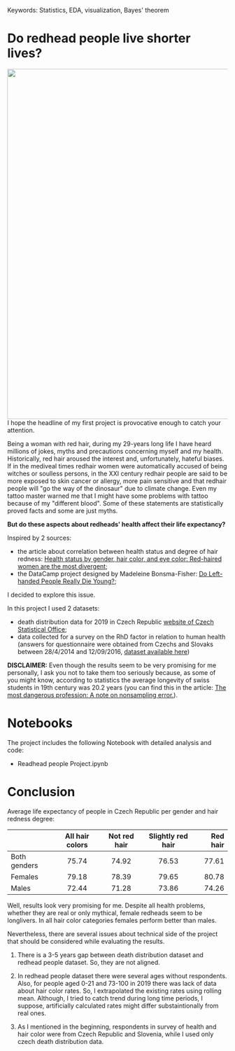 Keywords: Statistics, EDA, visualization, Bayes' theorem

# Do redhead people live shorter lives?

<img src="https://gingerparrot.co.uk/wp/wp-content/uploads/2018/06/group-of-redheads.jpeg" width="800"> 
I hope the headline of my first project is provocative enough to catch your attention.

Being a woman with red hair, during my 29-years long life I have heard millions of jokes, myths and precautions concerning myself and my health. Historically, red hair aroused the interest and, unfortunately, hateful biases. If in the mediveal times redhair women were automatically accused of being witches or soulless persons, in the XXI century redhair people are said to be more exposed to skin cancer or allergy, more pain sensitive and that redhair people will "go the way of the dinosaur" due to climate change. Even my tattoo master warned me that I might have some problems with tattoo because of my "different blood". Some of these statements are statistically proved facts and some are just myths.

**But do these aspects about redheads' health affect their life expectancy?**

Inspired by 2 sources:
- the article about correlation between health status and degree of hair redness: [Health status by gender, hair color, and eye color: Red-haired women are the most divergent](https://www.ncbi.nlm.nih.gov/pmc/articles/PMC5746253/);
- the DataCamp project designed by Madeleine Bonsma-Fisher: [Do Left-handed People Really Die Young?](https://learn.datacamp.com/projects/479);

I decided to explore this issue.

In this project I used 2 datasets:
- death distribution data for 2019 in Czech Republic [website of Czech Statistical Office](https://www.czso.cz/csu/czso/demographic-yearbook-of-the-czech-republic-2019);
- data collected for a survey on the RhD factor in relation to human health (answers for questionnaire were obtained from Czechs and Slovaks between 28/4/2014 and 12/09/2016, [dataset available here](https://figshare.com/s/6a02dd5cec0f90b69db9))

**DISCLAIMER:**
Even though the results seem to be very promising for me personally, I ask you not to take them too seriously because, as some of you might know, according to statistics the average longevity of swiss students in 19th century was 20.2 years (you can find this in the article: [The most dangerous profession: A note on nonsampling error.](https://psycnet.apa.org/doiLanding?doi=10.1037%2F1082-989X.4.3.250)).


# Notebooks
The project includes the following Notebook with detailed analysis and code:
- Readhead people Project.ipynb

# Conclusion

Average life expectancy of people in Czech Republic per gender and hair redness degree:

|	                | All hair colors |	Not red hair | Slightly red hair | Red hair |
| -------------   |:---------------:|:------------:|:-----------------:| --------:|
| Both genders	  |    75.74        |   74.92      |	      76.53      |	 77.61  |
| Females	        |    79.18	      |   78.39	     |        79.65	     |   80.78  |
| Males	          |    72.44        |	  71.28	     |        73.86	     |   74.26  |

Well, results look very promising for me. Despite all health problems, whether they are real or only mythical, female redheads seem to be longlivers. In all hair color categories females perform better than males.

Nevertheless, there are several issues about technical side of the project that should be considered while evaluating the results.

1. There is a 3-5 years gap between death distribution dataset and redhead people dataset. So, they are not aligned.

2. In redhead people dataset there were several ages without respondents. Also, for people aged 0-21 and 73-100 in 2019 there was lack of data about hair color rates. So, I extrapolated the existing rates using rolling mean. Although, I tried to catch trend during long time periods, I suppose, artificially calculated rates might differ substaintionally from real ones.

3. As I mentioned in the beginning, respondents in survey of health and hair color were from Czech Republic and Slovenia, while I used only czech death distribution data.
